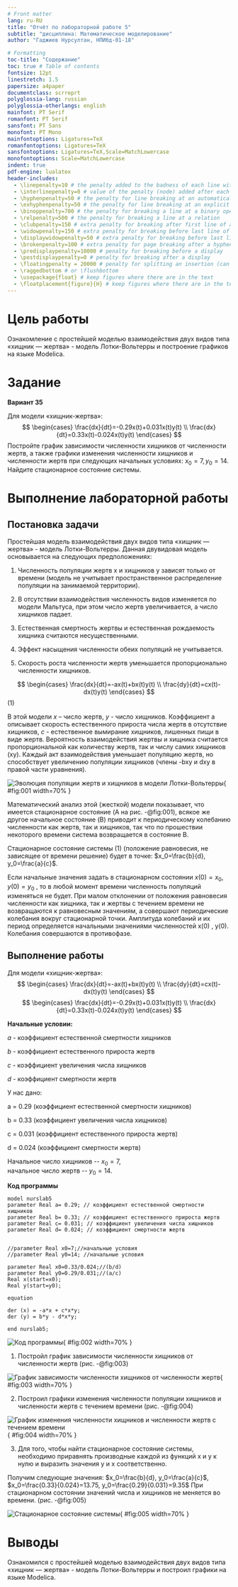 ```yaml
---
# Front matter
lang: ru-RU
title: "Отчёт по лабораторной работе 5"
subtitle: "дисциплина: Математическое моделирование"
author: "Гаджиев Нурсултан, НПИбд-01-18"

# Formatting
toc-title: "Содержание"
toc: true # Table of contents
fontsize: 12pt
linestretch: 1.5
papersize: a4paper
documentclass: scrreprt
polyglossia-lang: russian
polyglossia-otherlangs: english
mainfont: PT Serif
romanfont: PT Serif
sansfont: PT Sans
monofont: PT Mono
mainfontoptions: Ligatures=TeX
romanfontoptions: Ligatures=TeX
sansfontoptions: Ligatures=TeX,Scale=MatchLowercase
monofontoptions: Scale=MatchLowercase
indent: true
pdf-engine: lualatex
header-includes:
  - \linepenalty=10 # the penalty added to the badness of each line within a paragraph (no associated penalty node) Increasing the value makes tex try to have fewer lines in the paragraph.
  - \interlinepenalty=0 # value of the penalty (node) added after each line of a paragraph.
  - \hyphenpenalty=50 # the penalty for line breaking at an automatically inserted hyphen
  - \exhyphenpenalty=50 # the penalty for line breaking at an explicit hyphen
  - \binoppenalty=700 # the penalty for breaking a line at a binary operator
  - \relpenalty=500 # the penalty for breaking a line at a relation
  - \clubpenalty=150 # extra penalty for breaking after first line of a paragraph
  - \widowpenalty=150 # extra penalty for breaking before last line of a paragraph
  - \displaywidowpenalty=50 # extra penalty for breaking before last line before a display math
  - \brokenpenalty=100 # extra penalty for page breaking after a hyphenated line
  - \predisplaypenalty=10000 # penalty for breaking before a display
  - \postdisplaypenalty=0 # penalty for breaking after a display
  - \floatingpenalty = 20000 # penalty for splitting an insertion (can only be split footnote in standard LaTeX)
  - \raggedbottom # or \flushbottom
  - \usepackage{float} # keep figures where there are in the text
  - \floatplacement{figure}{H} # keep figures where there are in the text
---
```


# Цель работы

Ознакомление с простейшей моделью взаимодействия двух видов типа «хищник — жертва» - модель Лотки-Вольтерры и построение графиков на языке Modelica.

# Задание

**Вариант 35**

Для модели «хищник-жертва»:
$$ \begin{cases} \frac{dx}{dt}=-0.29x(t)+0.031x(t)y(t) \\ \frac{dx}{dt}=0.33x(t)-0.024x(t)y(t) \end{cases} $$
Постройте график зависимости численности хищников от численности жертв,
а также графики изменения численности хищников и численности жертв при
следующих начальных условиях:
$x_0 = 7, y_0 = 14$. Найдите стационарное состояние системы.


# Выполнение лабораторной работы

## Постановка задачи

Простейшая модель взаимодействия двух видов типа «хищник — жертва» -
модель Лотки-Вольтерры. Данная двувидовая модель основывается на
следующих предположениях:

1. Численность популяции жертв x и хищников y зависят только от времени (модель не учитывает пространственное распределение популяции на занимаемой территории).

2. В отсутствии взаимодействия численность видов изменяется по модели Мальтуса, при этом число жертв увеличивается, а число хищников падает.

3. Естественная смертность жертвы и естественная рождаемость хищника считаются несущественными.

4. Эффект насыщения численности обеих популяций не учитывается.

5. Скорость роста численности жертв уменьшается пропорционально численности хищников.

$$ \begin{cases} \frac{dx}{dt}=-ax(t)+bx(t)y(t) \\ \frac{dy}{dt}=cx(t)-dx(t)y(t) \end{cases} $$ (1)

В этой модели $x$ – число жертв, $y$ - число хищников. Коэффициент a
описывает скорость естественного прироста числа жертв в отсутствие хищников, $с$ - естественное вымирание хищников, лишенных пищи в виде жертв. Вероятность взаимодействия жертвы и хищника считается пропорциональной как количеству жертв, так и числу самих хищников (xy). Каждый акт взаимодействия уменьшает популяцию жертв, но способствует увеличению популяции хищников (члены -bxy и dxy в правой части уравнения).


![Эволюция популяции жертв и хищников в модели Лотки-Вольтерры](https://github.com/NursultanGazdhiev/NursultanGazdhiev/blob/master/lab5/image/%D0%A1%D0%BA%D1%80%D0%B8%D0%BD%D1%88%D0%BE%D1%82%2013-03-2021%20125910.png?raw=true){ #fig:001 width=70% }

Математический анализ этой (жесткой) модели показывает, что имеется
стационарное состояние (A на рис. -@fig:001), всякое же другое начальное состояние (B) приводит к периодическому колебанию численности как жертв, так и хищников, так что по прошествии некоторого времени система возвращается в состояние B.

Стационарное состояние системы (1) (положение равновесия, не зависящее
от времени решение) будет в точке: $x_0=\frac{b}{d}, y_0=\frac{a}{c}$.

Если начальные значения задать в стационарном состоянии $x(0) = x_0 , y(0) =  y_0$ , то в любой момент времени численность популяций изменяться не будет. При малом отклонении от положения равновесия численности как хищника, так и жертвы с течением времени не возвращаются к равновесным значениям, а совершают периодические колебания вокруг стационарной точки. Амплитуда колебаний и их период определяется начальными значениями численностей x(0) , y(0). Колебания совершаются в противофазе.



## Выполнение работы

Для модели «хищник-жертва»:  
$$ \begin{cases} \frac{dx}{dt}=-ax(t)+bx(t)y(t) \\ \frac{dy}{dt}=cx(t)-dx(t)y(t) \end{cases} $$
$$ \begin{cases} \frac{dx}{dt}=-0.29x(t)+0.031x(t)y(t) \\ \frac{dx}{dt}=0.33x(t)-0.024x(t)y(t) \end{cases} $$

**Начальные условии:**

$a$ - коэффициент естественной смертности хищников

$b$ - коэффициент естественного прироста жертв

$c$ - коэффициент увеличения числа хищников  

$d$ - коэффициент смертности жертв

У нас дано:

a = 0.29 (коэффициент естественной смертности хищников)  

b = 0.33 (коэффициент увеличения числа хищников)

c = 0.031 (коэффициент естественного прироста жертв)  

d = 0.024 (коэффициент смертности жертв)  

Начальное число хищников -- $x_0 = 7$,  
начальное число жертв -- $y_0 = 14$.


**Код программы**

```
model nurslab5
parameter Real a= 0.29; // коэффициент естественной смертности хищников
parameter Real b= 0.33; // коэффициент естественного прироста жертв
parameter Real c= 0.031; // коэффициент увеличения числа хищников 
parameter Real d= 0.024; // коэффициент смертности жертв


//parameter Real x0=7;//начальные условия
//parameter Real y0=14; //начальные условия

parameter Real x0=0.33/0.024;//(b/d)
parameter Real y0=0.29/0.031;//(a/c)
Real x(start=x0);
Real y(start=y0);

equation

der (x) = -a*x + c*x*y;
der (y) = b*y - d*x*y;

end nurslab5;

```

![Код программы](https://github.com/NursultanGazdhiev/NursultanGazdhiev/blob/master/lab5/image/%D0%BA%D0%BE%D0%B4.jpg?raw=true){ #fig:002 width=70% }  


1. Постройл график зависимости численности хищников от численности жертв (рис. -@fig:003)

![График зависимости численности хищников от численности жертв](https://github.com/NursultanGazdhiev/NursultanGazdhiev/blob/master/lab5/image/1%20%D0%B3%D1%80%D0%B0%D1%84%D0%B8%D0%BA.jpg?raw=true){ #fig:003 width=70% }  

2. Построил графики изменения численности популяции хищников и численности жертв с течением времени (рис. -@fig:004)

![График изменения численности хищников и численности жертв с течением времени](https://github.com/NursultanGazdhiev/NursultanGazdhiev/blob/master/lab5/image/2%20%D0%B3%D1%80%D0%B0%D1%84%D0%B8%D0%BA.jpg?raw=true){ #fig:004 width=70% }

3. Для того, чтобы найти стационарное состояние системы, необходимо приравнять производные каждой из функций x и y к нулю и выразить значения y и x соответственно.

Получим следующие значения: $x_0=\frac{b}{d}, y_0=\frac{a}{c}$, $x_0=\frac{0.33}{0.024}=13.75, y_0=\frac{0.29}{0.031}=9.35$ При стационарном состоянии значений числа и хищников не меняется во времени. (рис. -@fig:005)


![Стационарное состояние системы](https://github.com/NursultanGazdhiev/NursultanGazdhiev/blob/master/lab5/image/3%20%D0%B3%D1%80%D0%B0%D1%84%D0%B8%D0%BA.jpg?raw=true){ #fig:005 width=70% }



# Выводы

Ознакомился с простейшей моделью взаимодействия двух видов типа «хищник — жертва» - модель Лотки-Вольтерры и построил графики на языке Modelica.
